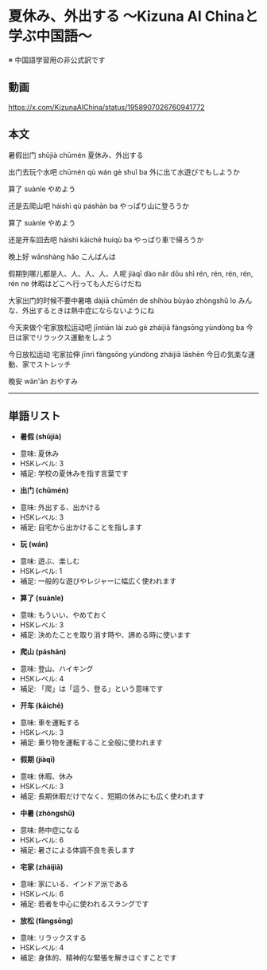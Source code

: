 # 夏休み、外出する 〜Kizuna AI Chinaと学ぶ中国語〜
※ 中国語学習用の非公式訳です

## 動画
https://x.com/KizunaAIChina/status/1958907026760941772

## 本文

暑假出门
shǔjià chūmén
夏休み、外出する

出门去玩个水吧
chūmén qù wán gè shuǐ ba
外に出て水遊びでもしようか

算了
suànle
やめよう

还是去爬山吧
háishì qù páshān ba
やっぱり山に登ろうか

算了
suànle
やめよう

还是开车回去吧
háishì kāichē huíqù ba
やっぱり車で帰ろうか

晚上好
wǎnshàng hǎo
こんばんは

假期到哪儿都是人、人、人、人、人呢
jiàqī dào nǎr dōu shì rén, rén, rén, rén, rén ne
休暇はどこへ行っても人だらけだね

大家出门的时候不要中暑咯
dàjiā chūmén de shíhòu bùyào zhòngshǔ lo
みんな、外出するときは熱中症にならないようにね

今天来做个宅家放松运动吧
jīntiān lái zuò gè zháijiā fàngsōng yùndòng ba
今日は家でリラックス運動をしよう

今日放松运动 宅家拉伸
jīnrì fàngsōng yùndòng zháijiā lāshēn
今日の気楽な運動、家でストレッチ

晚安
wǎn'ān
おやすみ

---

## 単語リスト

* **暑假 (shǔjià)**
- 意味: 夏休み
- HSKレベル: 3
- 補足: 学校の夏休みを指す言葉です

* **出门 (chūmén)**
- 意味: 外出する、出かける
- HSKレベル: 3
- 補足: 自宅から出かけることを指します

* **玩 (wán)**
- 意味: 遊ぶ、楽しむ
- HSKレベル: 1
- 補足: 一般的な遊びやレジャーに幅広く使われます

* **算了 (suànle)**
- 意味: もういい、やめておく
- HSKレベル: 3
- 補足: 決めたことを取り消す時や、諦める時に使います

* **爬山 (páshān)**
- 意味: 登山、ハイキング
- HSKレベル: 4
- 補足: 「爬」は「這う、登る」という意味です

* **开车 (kāichē)**
- 意味: 車を運転する
- HSKレベル: 3
- 補足: 乗り物を運転すること全般に使われます

* **假期 (jiàqī)**
- 意味: 休暇、休み
- HSKレベル: 3
- 補足: 長期休暇だけでなく、短期の休みにも広く使われます

* **中暑 (zhòngshǔ)**
- 意味: 熱中症になる
- HSKレベル: 6
- 補足: 暑さによる体調不良を表します

* **宅家 (zháijiā)**
- 意味: 家にいる、インドア派である
- HSKレベル: 6
- 補足: 若者を中心に使われるスラングです

* **放松 (fàngsōng)**
- 意味: リラックスする
- HSKレベル: 4
- 補足: 身体的、精神的な緊張を解きほぐすことです
